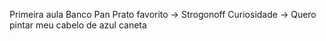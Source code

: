 Primeira aula Banco Pan
Prato favorito -> Strogonoff
Curiosidade -> Quero pintar meu cabelo de azul caneta
